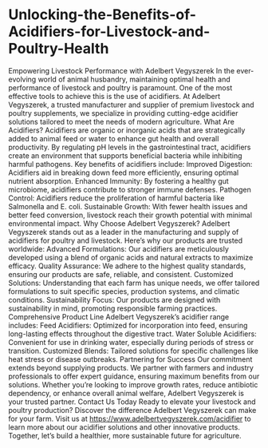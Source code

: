 # Unlocking-the-Benefits-of-Acidifiers-for-Livestock-and-Poultry-Health
Empowering Livestock Performance with Adelbert Vegyszerek
In the ever-evolving world of animal husbandry, maintaining optimal health and performance of livestock and poultry is paramount. One of the most effective tools to achieve this is the use of acidifiers. At Adelbert Vegyszerek, a trusted manufacturer and supplier of premium livestock and poultry supplements, we specialize in providing cutting-edge acidifier solutions tailored to meet the needs of modern agriculture.
What Are Acidifiers?
Acidifiers are organic or inorganic acids that are strategically added to animal feed or water to enhance gut health and overall productivity. By regulating pH levels in the gastrointestinal tract, acidifiers create an environment that supports beneficial bacteria while inhibiting harmful pathogens.
Key benefits of acidifiers include:
Improved Digestion: Acidifiers aid in breaking down feed more efficiently, ensuring optimal nutrient absorption.
Enhanced Immunity: By fostering a healthy gut microbiome, acidifiers contribute to stronger immune defenses.
Pathogen Control: Acidifiers reduce the proliferation of harmful bacteria like Salmonella and E. coli.
Sustainable Growth: With fewer health issues and better feed conversion, livestock reach their growth potential with minimal environmental impact.
Why Choose Adelbert Vegyszerek?
Adelbert Vegyszerek stands out as a leader in the manufacturing and supply of acidifiers for poultry and livestock. Here’s why our products are trusted worldwide:
Advanced Formulations: Our acidifiers are meticulously developed using a blend of organic acids and natural extracts to maximize efficacy.
Quality Assurance: We adhere to the highest quality standards, ensuring our products are safe, reliable, and consistent.
Customized Solutions: Understanding that each farm has unique needs, we offer tailored formulations to suit specific species, production systems, and climatic conditions.
Sustainability Focus: Our products are designed with sustainability in mind, promoting responsible farming practices.
Comprehensive Product Line
Adelbert Vegyszerek’s acidifier range includes:
Feed Acidifiers: Optimized for incorporation into feed, ensuring long-lasting effects throughout the digestive tract.
Water Soluble Acidifiers: Convenient for use in drinking water, especially during periods of stress or transition.
Customized Blends: Tailored solutions for specific challenges like heat stress or disease outbreaks.
Partnering for Success
Our commitment extends beyond supplying products. We partner with farmers and industry professionals to offer expert guidance, ensuring maximum benefits from our solutions. Whether you’re looking to improve growth rates, reduce antibiotic dependency, or enhance overall animal welfare, Adelbert Vegyszerek is your trusted partner.
Contact Us Today
Ready to elevate your livestock and poultry production? Discover the difference Adelbert Vegyszerek can make for your farm. Visit us at https://www.adelbertvegyszerek.com/acidifier  to learn more about our acidifier solutions and other innovative products.
Together, let’s build a healthier, more sustainable future for agriculture.

